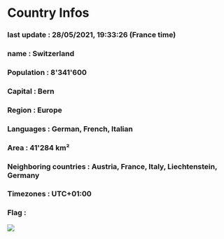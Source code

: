# Country  Infos
### last update : 28/05/2021, 19:33:26 (France time)

### name : Switzerland
### Population : 8'341'600
### Capital : Bern
### Region : Europe
### Languages : German, French, Italian
### Area : 41'284 km²
### Neighboring countries : Austria, France, Italy, Liechtenstein, Germany
### Timezones : UTC+01:00

### Flag :
![](https://restcountries.eu/data/che.svg)